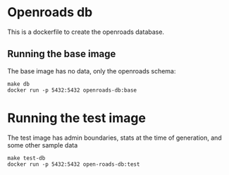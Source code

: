 # Openroads db
This is a dockerfile to create the openroads database.

## Running the base image
The base image has no data, only the openroads schema:

```
make db
docker run -p 5432:5432 openroads-db:base
```

# Running the test image
The test image has admin boundaries, stats at the time of generation, and some other sample data

```
make test-db
docker run -p 5432:5432 open-roads-db:test
```